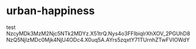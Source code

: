 # urban-happiness
test
NzcyMDk3MzM2Njc5NTk2MDYz.X51trQ.Nys4o3FFIbiqlrXhXOV_2PGUhD8
NzQ5NjIzMDc0Mjk4NjU4ODc4.X0uq5A.AYrs5zqxtY71TUrnhZTwFVIOWdY
